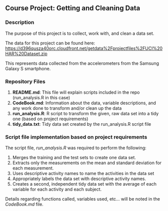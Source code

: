 
## Course Project:  Getting and Cleaning Data

  
### Description

The purpose of this project is to collect, work with, and clean a data set.

The data for this project can be found here:
https://d396qusza40orc.cloudfront.net/getdata%2Fprojectfiles%2FUCI%20HAR%20Dataset.zip


This represents data collected from the accelerometers from the Samsung Galaxy S smartphone.


### Repository Files

1. **README.md**: This file will explain scripts included in the repo (run_analysis.R in this case)
2. **CodeBook.md**: Information about the data, variable descriptions, and any work done to transform and/or clean up the data
3. **run_analysis.R**: R script to transform the given, raw data set into a tidy one (based on project requirements)
4. **tidy_data.txt**:  Tidy data set created by the run_analysis.R script file

### Script file implementation based on project requirements
The script file, *run_analysis.R* was required to perform the following:

1. Merges the training and the test sets to create one data set.
2. Extracts only the measurements on the mean and standard deviation for each measurement. 
3. Uses descriptive activity names to name the activities in the data set
4. Appropriately labels the data set with descriptive activity names. 
5. Creates a second, independent tidy data set with the average of each variable for each activity and each subject.


Details regarding functions called, variables used, etc... will be noted in the *CodeBook.md* file.


